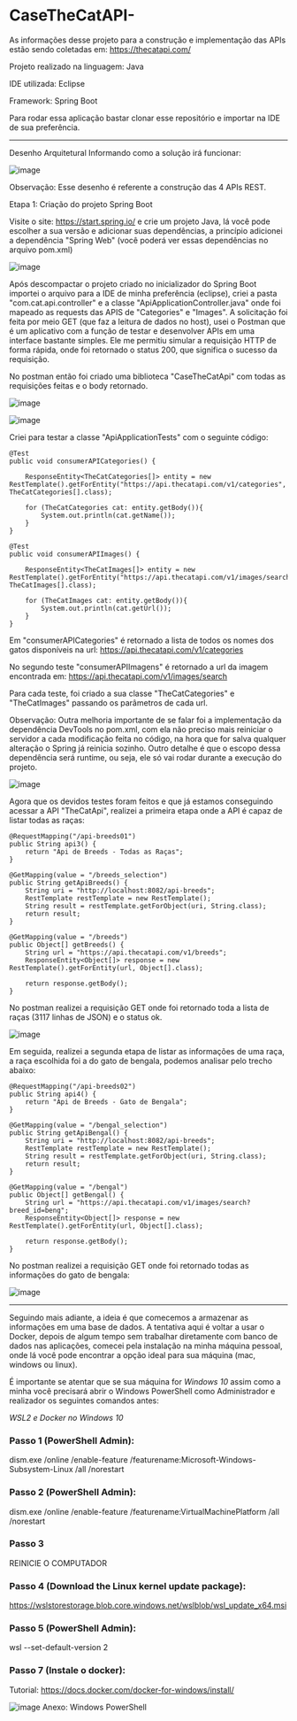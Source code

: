 # CaseTheCatAPI-

As informações desse projeto para a construção e implementação das APIs estão sendo coletadas em: https://thecatapi.com/

Projeto realizado na linguagem: Java

IDE utilizada: Eclipse

Framework: Spring Boot

Para rodar essa aplicação bastar clonar esse repositório e importar na IDE de sua preferência.

_____________________________________


Desenho Arquitetural Informando como a solução irá funcionar: 

![image](https://user-images.githubusercontent.com/86810509/168922464-cc201262-7ef8-4dfb-8e5d-d3418e5999a9.png)

Observação: Esse desenho é referente a construção das 4 APIs REST. 

Etapa 1: Criação do projeto Spring Boot

Visite o site: https://start.spring.io/ e crie um projeto Java, lá você pode escolher a sua versão e adicionar suas dependências, a princípio adicionei a dependência "Spring Web" (você poderá ver essas dependências no arquivo pom.xml)

![image](https://user-images.githubusercontent.com/86810509/168702835-19d389c7-68ee-4e97-ada0-f29824290db0.png)

Após descompactar o projeto criado no inicializador do Spring Boot importei o arquivo para a IDE de minha preferência (eclipse), criei a pasta "com.cat.api.controller" e a classe "ApiApplicationController.java" onde foi mapeado as requests das APIS de "Categories" e "Images". 
A solicitação foi feita por meio GET (que faz a leitura de dados no host), usei o Postman que é um aplicativo com a função de testar e desenvolver APIs em uma interface bastante simples. Ele me permitiu simular a requisição HTTP de forma rápida, onde foi retornado o status 200, que significa o sucesso da requisição.

No postman então foi criado uma biblioteca "CaseTheCatApi" com todas as requisições feitas e o body retornado. 

![image](https://user-images.githubusercontent.com/86810509/168703488-87256fe0-1312-41a9-9c58-1cf3cb00c9b9.png)

![image](https://user-images.githubusercontent.com/86810509/168703724-71862764-aa72-4020-bd05-bf07ee60516e.png)



Criei para testar a classe "ApiApplicationTests" com o seguinte código:
	
	@Test
	public void consumerAPICategories() {
			
		ResponseEntity<TheCatCategories[]> entity = new RestTemplate().getForEntity("https://api.thecatapi.com/v1/categories", TheCatCategories[].class);
		
		for (TheCatCategories cat: entity.getBody()){
			System.out.println(cat.getName());
		}	
	}
	
	@Test
	public void consumerAPIImages() {
			
		ResponseEntity<TheCatImages[]> entity = new RestTemplate().getForEntity("https://api.thecatapi.com/v1/images/search", TheCatImages[].class);
		
		for (TheCatImages cat: entity.getBody()){
			System.out.println(cat.getUrl());
		}	
	}


Em "consumerAPICategories" é retornado a lista de todos os nomes dos gatos disponíveis na url: https://api.thecatapi.com/v1/categories

No segundo teste "consumerAPIImagens" é retornado a url da imagem encontrada em: https://api.thecatapi.com/v1/images/search

Para cada teste, foi criado a sua classe "TheCatCategories" e "TheCatImages" passando os parâmetros de cada url. 

Observação: Outra melhoria importante de se falar foi a implementação da dependência DevTools no pom.xml, com ela não preciso mais reiniciar o servidor a cada modificação feita no código, na hora que for salva qualquer alteração o Spring já reinicia sozinho. Outro detalhe é que o escopo dessa dependência será runtime, ou seja, ele só vai rodar durante a execução do projeto. 

![image](https://user-images.githubusercontent.com/86810509/168868777-5e1e27a0-c197-4188-95e8-b0c2fddccb37.png)

Agora que os devidos testes foram feitos e que já estamos conseguindo acessar a API "TheCatApi", realizei a primeira etapa onde a API é capaz de listar todas as raças:

	@RequestMapping("/api-breeds01")
	public String api3() {
		return "Api de Breeds - Todas as Raças";
	}

	@GetMapping(value = "/breeds_selection")
	public String getApiBreeds() {
		String uri = "http://localhost:8082/api-breeds";
		RestTemplate restTemplate = new RestTemplate();
		String result = restTemplate.getForObject(uri, String.class);
		return result;
	}

	@GetMapping(value = "/breeds")
	public Object[] getBreeds() {
		String url = "https://api.thecatapi.com/v1/breeds";
		ResponseEntity<Object[]> response = new RestTemplate().getForEntity(url, Object[].class);

		return response.getBody();
	}
	
No postman realizei a requisição GET onde foi retornado toda a lista de raças (3117 linhas de JSON) e o status ok.

![image](https://user-images.githubusercontent.com/86810509/168923557-1d531b0a-75a1-4b21-873d-bafcfa1615fc.png)

Em seguida, realizei a segunda etapa de listar as informações de uma raça, a raça escolhida foi a do gato de bengala, podemos analisar pelo trecho abaixo:

	@RequestMapping("/api-breeds02")
	public String api4() {
		return "Api de Breeds - Gato de Bengala";
	}

	@GetMapping(value = "/bengal_selection")
	public String getApiBengal() {
		String uri = "http://localhost:8082/api-breeds";
		RestTemplate restTemplate = new RestTemplate();
		String result = restTemplate.getForObject(uri, String.class);
		return result;
	}

	@GetMapping(value = "/bengal")
	public Object[] getBengal() {
		String url = "https://api.thecatapi.com/v1/images/search?breed_id=beng";
		ResponseEntity<Object[]> response = new RestTemplate().getForEntity(url, Object[].class);

		return response.getBody();
	}
	
No postman realizei a requisição GET onde foi retornado todas as informações do gato de bengala: 

![image](https://user-images.githubusercontent.com/86810509/168924341-05c3fe02-d370-435e-a8e6-33f4e4cb3ea4.png)

_____________________________________________________________________________________

Seguindo mais adiante, a ideia é que comecemos a armazenar as informações em uma base de dados. A tentativa aqui é voltar a usar o Docker, depois de algum tempo sem trabalhar diretamente com banco de dados nas aplicações, comecei pela instalação na minha máquina pessoal, onde lá você pode encontrar a opção ideal para sua máquina (mac, windows ou linux). 

É importante se atentar que se sua máquina for *Windows 10* assim como a minha você precisará abrir o Windows PowerShell como Administrador e realizador os seguintes comandos antes:

*WSL2 e Docker no Windows 10*

### Passo 1 (PowerShell Admin): 
dism.exe /online /enable-feature /featurename:Microsoft-Windows-Subsystem-Linux /all /norestart

### Passo 2 (PowerShell Admin):
dism.exe /online /enable-feature /featurename:VirtualMachinePlatform /all /norestart

### Passo 3
REINICIE O COMPUTADOR

### Passo 4 (Download the Linux kernel update package):
https://wslstorestorage.blob.core.windows.net/wslblob/wsl_update_x64.msi

### Passo 5 (PowerShell Admin):
wsl --set-default-version 2

### Passo 7 (Instale o docker):
Tutorial: https://docs.docker.com/docker-for-windows/install/

![image](https://user-images.githubusercontent.com/86810509/169065013-b3dceac7-717f-4e8f-b30e-a955245ce1b5.png)
Anexo: Windows PowerShell


